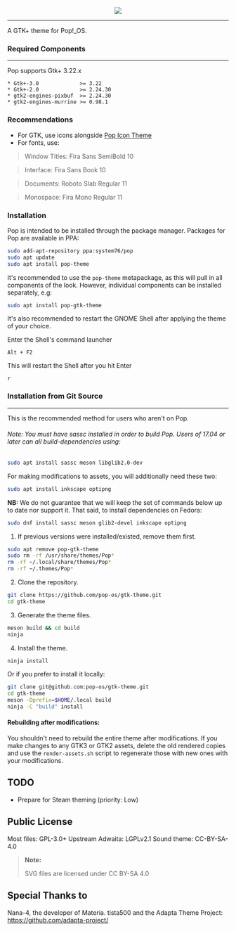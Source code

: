 <p align="center">
<img src="https://github.com/system76/pop-gtk-theme/raw/master/Pop_gtk-logo.png"/>
</p>

-------------------

A GTK+ theme for Pop!_OS.

### Required Components
-------------------
Pop supports Gtk+ 3.22.x

 ```
 * Gtk+-3.0             >= 3.22
 * Gtk+-2.0             >= 2.24.30
 * gtk2-engines-pixbuf  >= 2.24.30
 * gtk2-engines-murrine >= 0.98.1
 ```

### Recommendations

- For GTK, use icons alongside [Pop Icon Theme](https://github.com/pop-os/icon-theme)
- For fonts, use:
 > Window Titles: Fira Sans SemiBold 10

 > Interface: Fira Sans Book 10

 > Documents: Roboto Slab Regular 11

 > Monospace: Fira Mono Regular 11

### Installation

Pop is intended to be installed through the package manager. Packages for Pop are available in PPA:

```sh
sudo add-apt-repository ppa:system76/pop
sudo apt update
sudo apt install pop-theme
```

It's recommended to use the `pop-theme` metapackage, as this will pull in all components of the look. However, individual components can be installed separately, e.g:

```sh
sudo apt install pop-gtk-theme
```

It's also recommended to restart the GNOME Shell after applying the theme of your choice.

Enter the Shell's command launcher

```
Alt + F2
```

This will restart the Shell after you hit Enter

```
r
```

### Installation from Git Source
----------------------------

This is the recommended method for users who aren't on Pop.

###### Note: You must have sassc installed in order to build Pop. Users of 17.04 or later can all build-dependencies using:

```sh
sudo apt install sassc meson libglib2.0-dev
```

For making modifications to assets, you will additionally need these two:

```sh
sudo apt install inkscape optipng
```

**NB:** We do not guarantee that we will keep the set of commands below up to date nor support it. That said, to install dependencies on Fedora:

```sh
sudo dnf install sassc meson glib2-devel inkscape optipng
```

1. If previous versions were installed/existed, remove them first.

 ```sh
 sudo apt remove pop-gtk-theme
 sudo rm -rf /usr/share/themes/Pop*
 rm -rf ~/.local/share/themes/Pop*
 rm -rf ~/.themes/Pop*
 ```

2. Clone the repository.

```sh
git clone https://github.com/pop-os/gtk-theme.git
cd gtk-theme
```

3. Generate the theme files.

```sh
meson build && cd build
ninja
```

4. Install the theme.

```sh
ninja install
```

Or if you prefer to install it locally:

```sh
git clone git@github.com:pop-os/gtk-theme.git
cd gtk-theme
meson -Dprefix=$HOME/.local build
ninja -C "build" install
```

#### Rebuilding after modifications:

You shouldn't need to rebuild the entire theme after modifications. If you make
changes to any GTK3 or GTK2 assets, delete the old rendered copies and use the
`render-assets.sh` script to regenerate those with new ones with your
modifications.

TODO
----
* Prepare for Steam theming (priority: Low)

Public License
--------------
 Most files: GPL-3.0+
 Upstream Adwaita: LGPLv2.1
 Sound theme: CC-BY-SA-4.0


 > **Note:**
 >
 > SVG files are licensed under CC BY-SA 4.0

Special Thanks to
--------------
 Nana-4, the developer of Materia.
 tista500 and the Adapta Theme Project: https://github.com/adapta-project/
